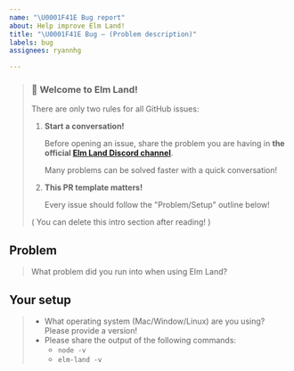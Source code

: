 ```yaml
---
name: "\U0001F41E Bug report"
about: Help improve Elm Land!
title: "\U0001F41E Bug – (Problem description)"
labels: bug
assignees: ryannhg

---
```


> ### 🌈 Welcome to Elm Land!
>
> There are only two rules for all GitHub issues:
>
> 1. __Start a conversation!__ 
>
>    Before opening an issue, share the problem you are having in __the official [Elm Land Discord channel](https://discord.gg/vnmYFfySbH)__.
>
>     Many problems can be solved faster with a quick conversation!
>
> 1. __This PR template matters!__
>
>    Every issue should follow the "Problem/Setup" outline below!
>
> ( You can delete this intro section after reading! )

## Problem

> What problem did you run into when using Elm Land?

## Your setup

> - What operating system (Mac/Window/Linux) are you using? Please provide a version!
> - Please share the output of the following commands:
>    - `node -v`
>    - `elm-land -v`
